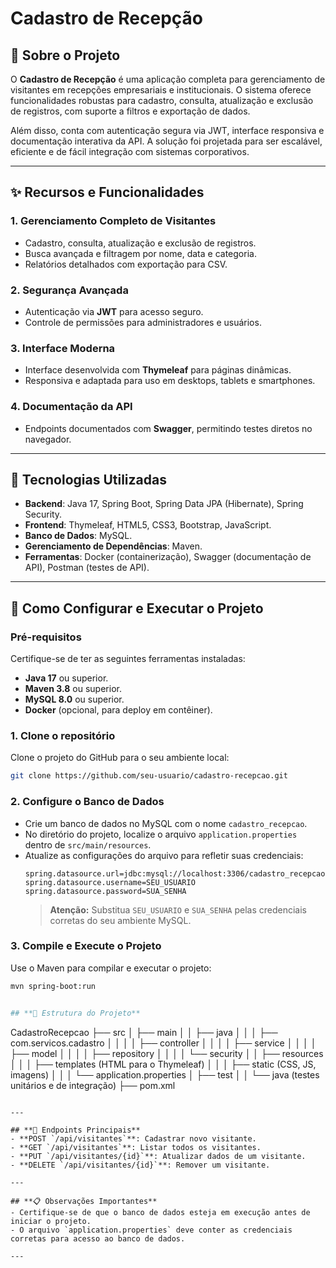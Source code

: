 
# **Cadastro de Recepção**

## **📌 Sobre o Projeto**
O **Cadastro de Recepção** é uma aplicação completa para gerenciamento de visitantes em recepções empresariais e institucionais. O sistema oferece funcionalidades robustas para cadastro, consulta, atualização e exclusão de registros, com suporte a filtros e exportação de dados.

Além disso, conta com autenticação segura via JWT, interface responsiva e documentação interativa da API. A solução foi projetada para ser escalável, eficiente e de fácil integração com sistemas corporativos.

---

## **✨ Recursos e Funcionalidades**

### **1. Gerenciamento Completo de Visitantes**
- Cadastro, consulta, atualização e exclusão de registros.
- Busca avançada e filtragem por nome, data e categoria.
- Relatórios detalhados com exportação para CSV.

### **2. Segurança Avançada**
- Autenticação via **JWT** para acesso seguro.
- Controle de permissões para administradores e usuários.

### **3. Interface Moderna**
- Interface desenvolvida com **Thymeleaf** para páginas dinâmicas.
- Responsiva e adaptada para uso em desktops, tablets e smartphones.

### **4. Documentação da API**
- Endpoints documentados com **Swagger**, permitindo testes diretos no navegador.

---

## **🚀 Tecnologias Utilizadas**
- **Backend**: Java 17, Spring Boot, Spring Data JPA (Hibernate), Spring Security.
- **Frontend**: Thymeleaf, HTML5, CSS3, Bootstrap, JavaScript.
- **Banco de Dados**: MySQL.
- **Gerenciamento de Dependências**: Maven.
- **Ferramentas**: Docker (containerização), Swagger (documentação de API), Postman (testes de API).

---

## **🔧 Como Configurar e Executar o Projeto**

### **Pré-requisitos**
Certifique-se de ter as seguintes ferramentas instaladas:
- **Java 17** ou superior.
- **Maven 3.8** ou superior.
- **MySQL 8.0** ou superior.
- **Docker** (opcional, para deploy em contêiner).

### **1. Clone o repositório**
Clone o projeto do GitHub para o seu ambiente local:
```bash
git clone https://github.com/seu-usuario/cadastro-recepcao.git
```

### **2. Configure o Banco de Dados**
- Crie um banco de dados no MySQL com o nome `cadastro_recepcao`.
- No diretório do projeto, localize o arquivo `application.properties` dentro de `src/main/resources`.
- Atualize as configurações do arquivo para refletir suas credenciais:
  ```properties
  spring.datasource.url=jdbc:mysql://localhost:3306/cadastro_recepcao
  spring.datasource.username=SEU_USUARIO
  spring.datasource.password=SUA_SENHA
  ```
  > **Atenção:** Substitua `SEU_USUARIO` e `SUA_SENHA` pelas credenciais corretas do seu ambiente MySQL.

### **3. Compile e Execute o Projeto**
Use o Maven para compilar e executar o projeto:
```bash
mvn spring-boot:run


## **📂 Estrutura do Projeto**
```
CadastroRecepcao
├── src
│   ├── main
│   │   ├── java
│   │   │   ├── com.servicos.cadastro
│   │   │   │   ├── controller
│   │   │   │   ├── service
│   │   │   │   ├── model
│   │   │   │   ├── repository
│   │   │   │   └── security
│   │   ├── resources
│   │   │   ├── templates (HTML para o Thymeleaf)
│   │   │   ├── static (CSS, JS, imagens)
│   │   │   └── application.properties
│   ├── test
│   │   └── java (testes unitários e de integração)
├── pom.xml
```

---

## **📜 Endpoints Principais**
- **POST `/api/visitantes`**: Cadastrar novo visitante.
- **GET `/api/visitantes`**: Listar todos os visitantes.
- **PUT `/api/visitantes/{id}`**: Atualizar dados de um visitante.
- **DELETE `/api/visitantes/{id}`**: Remover um visitante.

---

## **📋 Observações Importantes**
- Certifique-se de que o banco de dados esteja em execução antes de iniciar o projeto.
- O arquivo `application.properties` deve conter as credenciais corretas para acesso ao banco de dados.

---


